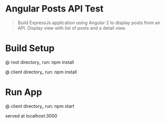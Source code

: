 # Angular Posts API Test

> Build ExpressJs application using Angular 2 to display posts from an API.  Display view with list of posts and a detail view.

# Build Setup

@ root directory_
run: npm install

@ client directory_
run: npm install


# Run App

@ client directory_
run: npm start


served at localhost:3000